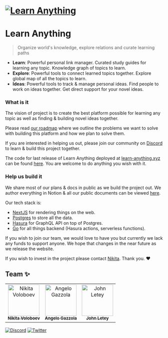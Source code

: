 # [![Learn Anything](https://raw.githubusercontent.com/learn-anything/docs/master/media/header.png)](https://learn-anything.xyz/)

# Learn Anything

> Organize world's knowledge, explore relations and curate learning paths

- **Learn**: Powerful personal link manager. Curated study guides for learning any topic. Knowledge graph of topics to learn.
- **Explore**: Powerful tools to connect learned topics together. Explore global map of all the topics to learn.
- **Ideas**: Powerful tools to track & manage personal ideas. Find people to work on ideas together. Get direct support for your novel ideas.

### What is it

The vision of project is to create the best platform possible for learning any topic as well as finding & building novel ideas together.

Please read [our roadmap](https://docs.learn-anything.xyz/roadmap) where we outline the problems we want to solve with building this platform and how we plan to solve them.

If you are interested in helping us out, please join our community on [Discord](https://discord.gg/KKYdWjt) to learn & build this project together.

The code for last release of Learn Anything deployed at [learn-anything.xyz](https://learn-anything.xyz) can be found [here](https://github.com/learn-anything/2017-release). You are welcome to do anything you wish with it.

### Help us build it

We share most of our plans & docs in public as we build the project out. We author everything in Notion & all our public documents can be viewed [here](https://www.notion.so/learnany/Public-b3b8e046a6bc44549367b84423360b93).

Our tech stack is:

- [NextJS](https://nextjs.org) for rendering things on the web.
- [Postgres](https://www.postgresql.org) to store all the data.
- [Hasura](https://hasura.io) for GraphQL API on top of Postgres.
- [Go](https://golang.org) for all things backend (Hasura actions, serverless functions).

If you wish to join our team, we would love to have you but currently we lack any funds to support anyone. We hope that changes in the near future as we release the website.

If you wish to invest in the project please contact [Nikita](https://nikitavoloboev.xyz). Thank you. ❤️

## Team ✨

<table>
  <tr>
    <td align="center"><a href="https://nikitavoloboev.xyz"><img src="https://avatars0.githubusercontent.com/u/6391776?v=4" width="100px;" alt="Nikita Voloboev"/><br /><sub><b>Nikita Voloboev</b></sub></a></td>
    <td align="center"><a href="https://nglgzz.com/"><img src="https://avatars1.githubusercontent.com/u/13448636?v=4" width="100px;" alt="Angelo Gazzola"/><br /><sub><b>Angelo Gazzola</b></sub></a></td>
    <td align="center"><a href="https://github.com/jletey"><img src="https://avatars0.githubusercontent.com/u/62398724?v=4" width="100px;" alt="John Letey"/><br /><sub><b>John Letey</b></sub></a></td>
  </tr>
</table>

[![Discord](https://img.shields.io/badge/-Discord-0a0a0a.svg?style=flat&colorA=0a0a0a)](https://discord.gg/KKYdWjt) [![Twitter](http://bit.ly/latwitt)](https://twitter.com/learnanything_)
